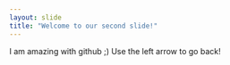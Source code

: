 ```yaml
---
layout: slide
title: "Welcome to our second slide!"
---
```

I am amazing with github ;)
Use the left arrow to go back!